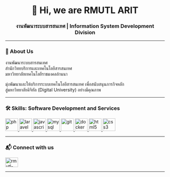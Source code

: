 <h1 align="center">👋 Hi, we are RMUTL ARIT</h1>
<h3 align="center">งานพัฒนาระบบสารสนเทศ | Information System Development Division</h3>

---

### 🏢 About Us

งานพัฒนาระบบสารสนเทศ  
สำนักวิทยบริการและเทคโนโลยีสารสนเทศ  
มหาวิทยาลัยเทคโนโลยีราชมงคลล้านนา  

มุ่งพัฒนาและให้บริการระบบเทคโนโลยีสารสนเทศ เพื่อสนับสนุนภารกิจหลัก  
สู่มหาวิทยาลัยดิจิทัล (Digital University) อย่างมีคุณภาพ

---

### 🛠️ Skills: Software Development and Services

<p align="left">
  <a href="https://www.php.net" target="_blank" rel="noreferrer">
    <img src="https://cdn.jsdelivr.net/gh/devicons/devicon/icons/php/php-original.svg" alt="php" width="40" height="40"/>
  </a>
  <a href="https://laravel.com/" target="_blank" rel="noreferrer">
    <img src="https://cdn.jsdelivr.net/gh/devicons/devicon/icons/laravel/laravel-original-wordmark.svg" alt="laravel" width="40" height="40"/>
  </a>
  <a href="https://developer.mozilla.org/en-US/docs/Web/JavaScript" target="_blank" rel="noreferrer">
    <img src="https://cdn.jsdelivr.net/gh/devicons/devicon/icons/javascript/javascript-original.svg" alt="javascript" width="40" height="40"/>
  </a>
  <a href="https://www.mysql.com/" target="_blank" rel="noreferrer">
    <img src="https://cdn.jsdelivr.net/gh/devicons/devicon/icons/mysql/mysql-original-wordmark.svg" alt="mysql" width="40" height="40"/>
  </a>
  <a href="https://git-scm.com/" target="_blank" rel="noreferrer">
    <img src="https://cdn.jsdelivr.net/gh/devicons/devicon/icons/git/git-original.svg" alt="git" width="40" height="40"/>
  </a>
  <a href="https://www.docker.com/" target="_blank" rel="noreferrer">
    <img src="https://cdn.jsdelivr.net/gh/devicons/devicon/icons/docker/docker-original-wordmark.svg" alt="docker" width="40" height="40"/>
  </a>
  <a href="https://www.w3.org/html/" target="_blank" rel="noreferrer">
    <img src="https://cdn.jsdelivr.net/gh/devicons/devicon/icons/html5/html5-original-wordmark.svg" alt="html5" width="40" height="40"/>
  </a>
  <a href="https://www.w3schools.com/css/" target="_blank" rel="noreferrer">
    <img src="https://cdn.jsdelivr.net/gh/devicons/devicon/icons/css3/css3-original-wordmark.svg" alt="css3" width="40" height="40"/>
  </a>
</p>

---

### 📬 Connect with us

<p align="left">
  <a href="https://github.com/rmutl-arit" target="blank">
    <img align="center" src="https://cdn.jsdelivr.net/gh/devicons/devicon/icons/github/github-original.svg" alt="rmutl-arit" height="30" width="40" />
  </a>
</p>

---

